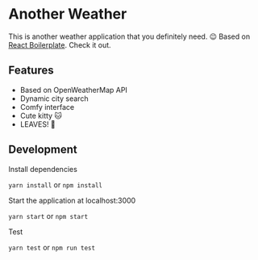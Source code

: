 # Another Weather

This is another weather application that you definitely need. :wink:
Based on [React Boilerplate](https://github.com/react-boilerplate/react-boilerplate). Check it out.

## Features

- Based on OpenWeatherMap API
- Dynamic city search
- Comfy interface
- Cute kitty :cat:
- LEAVES! :leaves:

## Development

Install dependencies

`yarn install` or `npm install`

Start the application at localhost:3000

`yarn start` or `npm start`

Test

`yarn test` or `npm run test`

